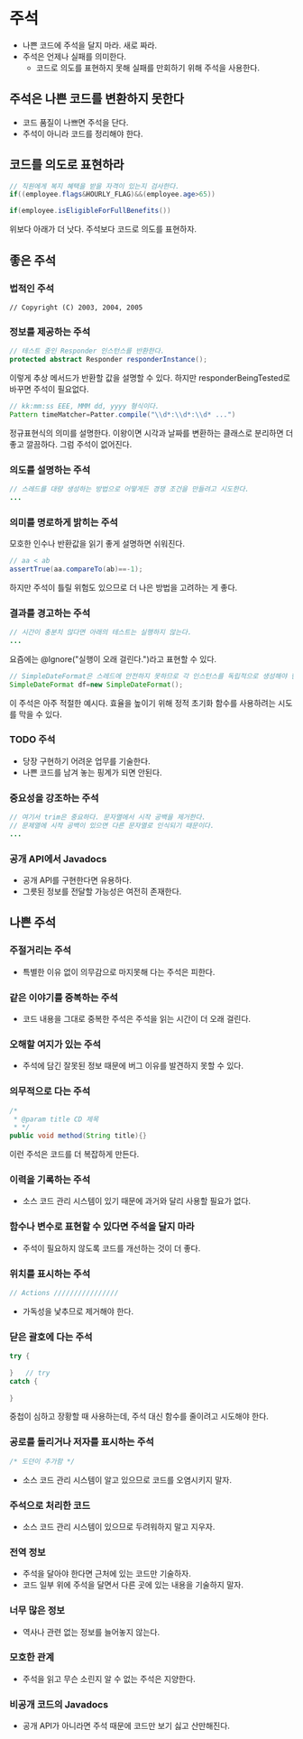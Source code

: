 # 주석

- 나쁜 코드에 주석을 달지 마라. 새로 짜라.
- 주석은 언제나 실패를 의미한다.
    - 코드로 의도를 표현하지 못해 실패를 만회하기 위해 주석을 사용한다.

## 주석은 나쁜 코드를 변환하지 못한다

- 코드 품질이 나쁘면 주석을 단다.
- 주석이 아니라 코드를 정리해야 한다.

## 코드를 의도로 표현하라

```java
// 직원에게 복지 혜택을 받을 자격이 있는지 검사한다.
if((employee.flags&HOURLY_FLAG)&&(employee.age>65))
```

```java
if(employee.isEligibleForFullBenefits())
```

위보다 아래가 더 낫다. 주석보다 코드로 의도를 표현하자.

## 좋은 주석

### 법적인 주석

```text
// Copyright (C) 2003, 2004, 2005
```

### 정보를 제공하는 주석

```java
// 테스트 중인 Responder 인스턴스를 반환한다.
protected abstract Responder responderInstance();
```

이렇게 추상 메서드가 반환할 값을 설명할 수 있다. 하지만 responderBeingTested로 바꾸면 주석이 필요없다.

```java
// kk:mm:ss EEE, MMM dd, yyyy 형식이다.
Pattern timeMatcher=Patter.compile("\\d*:\\d*:\\d* ...")
```

정규표현식의 의미를 설명한다. 이왕이면 시각과 날짜를 변환하는 클래스로 분리하면 더 좋고 깔끔하다. 그럼 주석이 없어진다.

### 의도를 설명하는 주석

```java
// 스레드를 대량 생성하는 방법으로 어떻게든 경쟁 조건을 만들려고 시도한다.
...
```

### 의미를 명로하게 밝히는 주석

모호한 인수나 반환값을 읽기 좋게 설명하면 쉬워진다.

```java
// aa < ab
assertTrue(aa.compareTo(ab)==-1);
```

하지만 주석이 틀릴 위험도 있으므로 더 나은 방법을 고려하는 게 좋다.

### 결과를 경고하는 주석

```java
// 시간이 충분치 않다면 아래의 테스트는 실행하지 않는다.
...
```

요즘에는 @Ignore("실행이 오래 걸린다.")라고 표현할 수 있다.

```java
// SimpleDateFormat은 스레드에 안전하지 못하므로 각 인스턴스를 독립적으로 생성해야 한다.
SimpleDateFormat df=new SimpleDateFormat();
```

이 주석은 아주 적절한 예시다. 효율을 높이기 위해 정적 초기화 함수를 사용하려는 시도를 막을 수 있다.

### TODO 주석

- 당장 구현하기 어려운 업무를 기술한다.
- 나쁜 코드를 남겨 놓는 핑계가 되면 안된다.

### 중요성을 강조하는 주석

```java
// 여기서 trim은 중요하다. 문자열에서 시작 공백을 제거한다.
// 문제열에 시작 공백이 있으면 다른 문자열로 인식되기 때문이다.
...
```

### 공개 API에서 Javadocs

- 공개 API를 구현한다면 유용하다.
- 그릇된 정보를 전달할 가능성은 여전히 존재한다.

## 나쁜 주석

### 주절거리는 주석

- 특별한 이유 없이 의무감으로 마지못해 다는 주석은 피한다.

### 같은 이야기를 중복하는 주석

- 코드 내용을 그대로 중복한 주석은 주석을 읽는 시간이 더 오래 걸린다.

### 오해할 여지가 있는 주석

- 주석에 담긴 잘못된 정보 때문에 버그 이유를 발견하지 못할 수 있다.

### 의무적으로 다는 주석

```java
/*
 * @param title CD 제목
 * */
public void method(String title){}
```

이런 주석은 코드를 더 복잡하게 만든다.

### 이력을 기록하는 주석

- 소스 코드 관리 시스템이 있기 때문에 과거와 달리 사용할 필요가 없다.

### 함수나 변수로 표현할 수 있다면 주석을 달지 마라

- 주석이 필요하지 않도록 코드를 개선하는 것이 더 좋다.

### 위치를 표시하는 주석

```java
// Actions ////////////////
```

- 가독성을 낯추므로 제거해야 한다.

### 닫은 괄호에 다는 주석

```java
try {
    
}   // try 
catch {
    
}
```

중첩이 심하고 장황할 때 사용하는데, 주석 대신 함수를 줄이려고 시도해야 한다.

### 공로를 돌리거나 저자를 표시하는 주석

```java
/* 도던이 추가함 */
```

- 소스 코드 관리 시스템이 알고 있으므로 코드를 오염시키지 말자.

### 주석으로 처리한 코드

- 소스 코드 관리 시스템이 있으므로 두려워하지 말고 지우자.

### 전역 정보

- 주석을 달아야 한다면 근처에 있는 코드만 기술하자.
- 코드 일부 위에 주석을 달면서 다른 곳에 있는 내용을 기술하지 말자.

### 너무 많은 정보

- 역사나 관련 없는 정보를 늘어놓지 않는다.

### 모호한 관계

- 주석을 읽고 무슨 소린지 알 수 없는 주석은 지양한다.

### 비공개 코드의 Javadocs

- 공개 API가 아니라면 주석 때문에 코드만 보기 싫고 산만해진다.